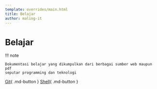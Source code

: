 ```yaml
---
template: overrides/main.html
title: Belajar
author: maling-it
---
```


# Belajar

!!! note 

	Dokumentasi belajar yang dikumpulkan dari berbagai sumber web maupun pdf
	seputar programming dan teknologi

[Git](/belajar/git){ .md-button }
[Shell](/belajar/shell){ .md-button }
